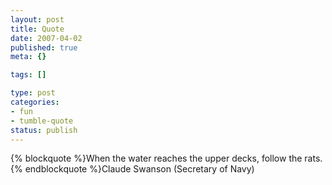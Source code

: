 ```yaml
--- 
layout: post
title: Quote
date: 2007-04-02
published: true
meta: {}

tags: []

type: post
categories: 
- fun
- tumble-quote
status: publish
---
```

{% blockquote %}When the water reaches the upper decks, follow the rats.{% endblockquote %}Claude Swanson (Secretary of Navy)
